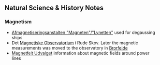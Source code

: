 ## Natural Science & History Notes

### Magnetism

* [Afmagnetiseringsanstalten "Magneten"/"Lynetten"](https://ing.dk/artikel/spoerg-scientariet-hvad-foregik-paa-afmagnetiseringsanstalten-183184) used for degaussing ships
* Det [Magnetiske Observatorium](https://www.geocaching.com/geocache/GC4BVK8_rr-det-magnetiske-observatorium) i Rude Skov. Later the magnetic measurements was moved to the observatory in [Brorfelde](http://brorfelde.dk)
* [Magnetfelt Udvalget](https://magnetfeltudvalget.dk/) information about magnetic fields around power lines
